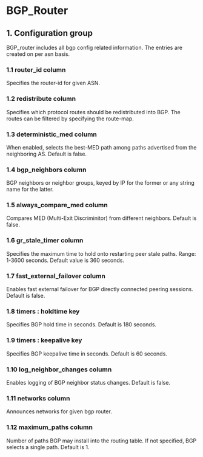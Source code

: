 # BGP_Router

## 1. Configuration group

BGP_router includes all bgp config related information. The entries are created
on per asn basis.

### 1.1 router_id column

Specifies the router-id for given ASN.

### 1.2 redistribute column

Specifies which protocol routes should be redistributed into BGP. The routes can
be filtered by specifying the route-map.

### 1.3 deterministic_med column

When enabled, selects the best-MED path among paths advertised from the
neighboring AS. Default is false.

### 1.4 bgp_neighbors column

BGP neighbors or neighbor groups, keyed by IP for the former or any     string
name for the latter.

### 1.5 always_compare_med column

Compares MED (Multi-Exit Discriminitor) from different neighbors. Default is
false.

### 1.6 gr_stale_timer column

Specifies the maximum time to hold onto restarting peer stale paths. Range:
1-3600 seconds. Default value is 360 seconds.

### 1.7 fast_external_failover column

Enables fast external failover for BGP directly connected peering sessions.
Default is false.

### 1.8 timers : holdtime key

Specifies BGP hold time in seconds. Default is 180 seconds.

### 1.9 timers : keepalive key

Specifies BGP keepalive time in seconds. Default is 60 seconds.

### 1.10 log_neighbor_changes column

Enables logging of BGP neighbor status changes. Default is false.

### 1.11 networks column

Announces networks for given bgp router.

### 1.12 maximum_paths column

Number of paths BGP may install into the routing table. If not specified, BGP
selects a single path. Default is 1.

